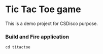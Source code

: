 # Tic Tac Toe game
This is a demo project for CSDisco purpose. 

### Build and Fire application
```$xslt
cd titactoe

```
